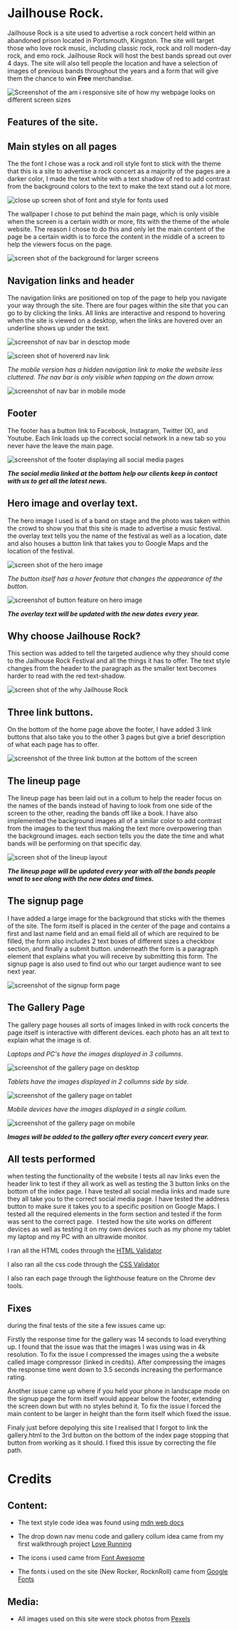 # Jailhouse Rock.

Jailhouse Rock is a site used to advertise a rock concert held within an abandoned prison located in Portsmouth, Kingston. The site will target those who love rock music, including classic rock, rock and roll modern-day rock, and emo rock. Jailhouse Rock will host the best bands spread out over 4 days. The site will also tell people the location and have a selection of images of previous bands throughout the years and a form that will give them the chance to win **Free** merchandise.

![Screenshot of the am i responsive site of how my webpage looks on different screen sizes](assets/screenshots/am-i-responsive.png)

## Features of the site.

## Main styles on all pages

The the font I chose was a rock and roll style font to stick with the theme that this is a site to advertise a rock concert as a majority of the pages are a darker color, I made the text white with a text shadow of red to add contrast from the background colors to the text to make the text stand out a lot more.

![close up screen shot of font and style for fonts used](assets/screenshots/fontimage.png)

The wallpaper I chose to put behind the main page, which is only visible when the screen is a certain width or more, fits with the theme of the whole website. The reason I chose to do this and only let the main content of the page be a certain width is to force the content in the middle of a screen to help the viewers focus on the page.

![screen shot of the background for larger screens](assets/screenshots/background-img-screenshot.png)

## Navigation links and header

The navigation links are positioned on top of the page to help you navigate your way through the site. There are four pages within the site that you can go to by clicking the links. All links are interactive and respond to hovering when the site is viewed on a desktop, when the links are hovered over an underline shows up under the text.

![screenshot of nav bar in desctop mode](assets/screenshots/navbar-fullscreen.png)

![screen shot of hovererd nav link](assets/screenshots/hover-nav-link.png)

*The mobile version has a hidden navigation link to make the website less cluttered. The nav bar is only visible when tapping on the down arrow.* 

![screenshot of nav bar in mobile mode](assets/screenshots/navbar-mobile.png)

## Footer

The footer has a button link to Facebook, Instagram, Twitter (X), and Youtube. Each link loads up the correct social network in a new tab so you never have the leave the main page.

![screenshot of the footer displaying all social media pages](assets/screenshots/footer-mobile.png)

***The social media linked at the bottom help our clients keep in contact with us to get all the latest news.***

## Hero image and overlay text.

The hero image I used is of a band on stage and the photo was taken within the crowd to show you that this site is made to advertise a music festival. the overlay text tells you the name of the festival as well as a location, date and also houses a button link that takes you to Google Maps and the location of the festival. 

![screen shot of the hero image](assets/screenshots/hero-image-full.png)

*The button itself has a hover feature that changes the appearance of the button.*

![screenshot of button feature on hero image](assets/screenshots/hover-address.png)

***The overlay text will be updated with the new dates every year.***

## Why choose Jailhouse Rock?

This section was added to tell the targeted audience why they should come to the Jailhouse Rock Festival and all the things it has to offer. The text style changes from the header to the paragraph as the smaller text becomes harder to read with the red text-shadow.

![screen shot of the why Jailhouse Rock](assets/screenshots/info-index-img.png)

## Three link buttons.

On the bottom of the home page above the footer, I have added 3 link buttons that also take you to the other 3 pages but give a brief description of what each page has to offer.

![screenshot of the three link button at the bottom of the screen](assets/screenshots/link-img.png)

## The lineup page

The lineup page has been laid out in a collum to help the reader focus on the names of the bands instead of having to look from one side of the screen to the other, reading the bands off like a book. I have also implemented the background images all of a similar color to add contrast from the images to the text thus making the text more overpowering than the background images. each section tells you the date the time and what bands will be performing on that specific day.

![screen shot of the lineup layout](assets/screenshots/lineup-img.png)

***The lineup page will be updated every year with all the bands people wnat to see along with the new dates and times.***

## The signup page

I have added a large image for the background that sticks with the themes of the site. The form itself is placed in the center of the page and contains a first and last name field and an email field all of which are required to be filled, the form also includes 2 text boxes of different sizes a checkbox section, and finally a submit button. underneath the form is a paragraph element that explains what you will receive by submitting this form. The signup page is also used to find out who our target audience want to see next year.

![screenshot of the signup form page](assets/screenshots/signupform-img.png)

## The Gallery Page

The gallery page houses all sorts of images linked in with rock concerts the page itself is interactive with different devices. each photo has an alt text to explain what the image is of.

*Laptops and PC's have the images displayed in 3 collumns.*

![screenshot of the gallery page on desktop](assets/screenshots/gallery-img.png)

*Tablets have the images displayed in 2 collumns side by side.*

![screenshot of the gallery page on tablet](assets/screenshots/gallery-tablet.png)

*Mobile devices have the images displayed in a single collum.*

![screenshot of the gallery page on mobile](assets/screenshots/gallery-mobile.png)

***Images will be added to the gallery after every concert every year.***

## All tests performed

when testing the functionality of the website I tests all nav links even the header link to test if they all work as well as testing the 3 button links on the bottom of the index page. I have tested all social media links and made sure they all take you to the correct social media page. I have tested the address button to make sure it takes you to a specific position on Google Maps. I tested all the required elements in the form section and tested if the form was sent to the correct page.  I tested how the site works on different devices as well as testing it on my own devices such as my phone my tablet my laptop and my PC with an ultrawide monitor.

I ran all the HTML codes through the [HTML Validator](https://validator.w3.org/)

I also ran all the css code through the [CSS Validator](https://jigsaw.w3.org/css-validator/)

I also ran each page through the lighthouse feature on the Chrome dev tools.

## Fixes

during the final tests of the site a few issues came up:

Firstly the response time for the gallery was 14 seconds to load everything up. I found that the issue was that the images I was using was in 4k resolution. To fix the issue I compressed the images using the a website called image compressor (linked in credits). After compressing the images the response time went down to 3.5 seconds increasing the performance rating.

Another issue came up where if you held your phone in landscape mode on the signup page the form itself would appear below the footer, extending the screen down but with no styles behind it. To fix the issue I forced the main content to be larger in height than the form itself which fixed the issue.

Finaly just before depolying this site I realised that I forgot to link the gallery.html to the 3rd button on the bottom of the index page stopping that button from working as it should. I fixed this issue by correcting the file path.

# Credits

## Content:

+ The text style code idea was found using [mdn web docs](https://developer.mozilla.org/en-US/docs/Web/CSS)

+ The drop down nav menu code and gallery collum idea came from my first walkthrough project [Love Running](https://jonowenwilliams.github.io/Project1Loverunning/)

+ The icons i used came from [Font Awesome](https://fontawesome.com/)

+ The fonts i used on the site (New Rocker, RocknRoll) came from [Google Fonts](https://fonts.google.com/)

## Media:

+ All images used on this site were stock photos from [Pexels](https://www.pexels.com/)
